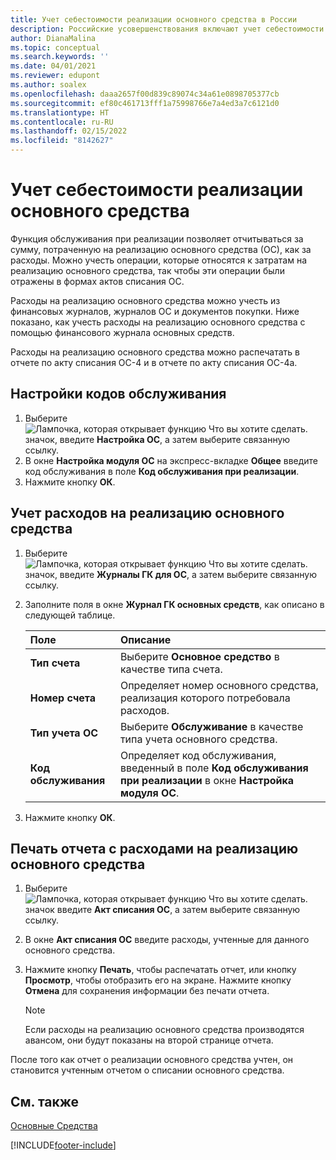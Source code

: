 ```yaml
---
title: Учет себестоимости реализации основного средства в России
description: Российские усовершенствования включают учет себестоимости реализации основных средств.
author: DianaMalina
ms.topic: conceptual
ms.search.keywords: ''
ms.date: 04/01/2021
ms.reviewer: edupont
ms.author: soalex
ms.openlocfilehash: daaa2657f00d839c89074c34a61e0898705377cb
ms.sourcegitcommit: ef80c461713fff1a75998766e7a4ed3a7c6121d0
ms.translationtype: HT
ms.contentlocale: ru-RU
ms.lasthandoff: 02/15/2022
ms.locfileid: "8142627"
---
```

# <a name="account-for-the-cost-to-dispose-a-fixed-asset"></a>Учет себестоимости реализации основного средства

Функция обслуживания при реализации позволяет отчитываться за сумму, потраченную на реализацию основного средства (ОС), как за расходы. Можно учесть операции, которые относятся к затратам на реализацию основного средства, так чтобы эти операции были отражены в формах актов списания ОС. 

Расходы на реализацию основного средства можно учесть из финансовых журналов, журналов ОС и документов покупки. Ниже показано, как учесть расходы на реализацию основного средства с помощью финансового журнала основных средств. 

Расходы на реализацию основного средства можно распечатать в отчете по акту списания ОС-4 и в отчете по акту списания ОС-4a.

## <a name="to-set-up-a-maintenance-code"></a>Настройки кодов обслуживания

1. Выберите ![Лампочка, которая открывает функцию Что вы хотите сделать.](../../media/ui-search/search_small.png "Что вы хотите сделать") значок, введите **Настройка ОС**, а затем выберите связанную ссылку.
2. В окне **Настройка модуля ОС** на экспресс-вкладке **Общее** введите код обслуживания в поле **Код обслуживания при реализации**.
3. Нажмите кнопку **ОК**.

## <a name="to-post-expenses-on-a-fixed-asset-disposal"></a>Учет расходов на реализацию основного средства

1. Выберите ![Лампочка, которая открывает функцию Что вы хотите сделать.](../../media/ui-search/search_small.png "Что вы хотите сделать") значок, введите **Журналы ГК для ОС**, а затем выберите связанную ссылку.

2. Заполните поля в окне **Журнал ГК основных средств**, как описано в следующей таблице.

   | Поле                | Описание                                                  |
   | :------------------- | :----------------------------------------------------------- |
   | **Тип счета**     | Выберите **Основное средство** в качестве типа счета.                  |
   | **Номер счета**      | Определяет номер основного средства, реализация которого потребовала расходов. |
   | **Тип учета ОС**  | Выберите **Обслуживание** в качестве типа учета основного средства.      |
   | **Код обслуживания** | Определяет код обслуживания, введенный в поле **Код обслуживания при реализации** в окне **Настройка модуля ОС**. |

3. Нажмите кнопку **ОК**.

## <a name="to-print-a-report-with-expenses-on-a-fixed-asset-disposal"></a>Печать отчета с расходами на реализацию основного средства

1. Выберите ![Лампочка, которая открывает функцию Что вы хотите сделать.](../../media/ui-search/search_small.png "Что вы хотите сделать") значок введите **Акт списания ОС**, а затем выберите связанную ссылку.

2. В окне **Акт списания ОС** введите расходы, учтенные для данного основного средства.

3. Нажмите кнопку **Печать**, чтобы распечатать отчет, или кнопку **Просмотр**, чтобы отобразить его на экране. Нажмите кнопку **Отмена** для сохранения информации без печати отчета.

    > [!NOTE]
    > Если расходы на реализацию основного средства производятся авансом, они будут показаны на второй странице отчета.

После того как отчет о реализации основного средства учтен, он становится учтенным отчетом о списании основного средства.

## <a name="see-also"></a>См. также

[Основные Средства](../../fa-manage.md)  


[!INCLUDE[footer-include](../../includes/footer-banner.md)]
